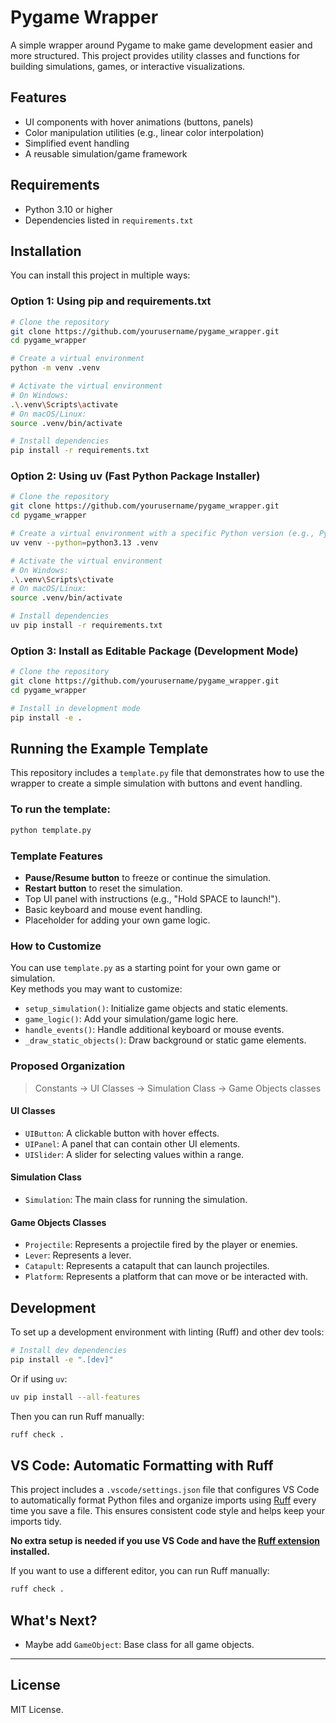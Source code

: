# Pygame Wrapper

A simple wrapper around Pygame to make game development easier and more structured. This project provides utility classes and functions for building simulations, games, or interactive visualizations.

## Features

- UI components with hover animations (buttons, panels)
- Color manipulation utilities (e.g., linear color interpolation)
- Simplified event handling
- A reusable simulation/game framework

## Requirements

- Python 3.10 or higher
- Dependencies listed in `requirements.txt`

## Installation

You can install this project in multiple ways:

### Option 1: Using pip and requirements.txt

```bash
# Clone the repository
git clone https://github.com/yourusername/pygame_wrapper.git
cd pygame_wrapper

# Create a virtual environment
python -m venv .venv

# Activate the virtual environment
# On Windows:
.\.venv\Scripts\activate
# On macOS/Linux:
source .venv/bin/activate

# Install dependencies
pip install -r requirements.txt
```

### Option 2: Using uv (Fast Python Package Installer)

```bash
# Clone the repository
git clone https://github.com/yourusername/pygame_wrapper.git
cd pygame_wrapper

# Create a virtual environment with a specific Python version (e.g., Python 3.13)
uv venv --python=python3.13 .venv

# Activate the virtual environment
# On Windows:
.\.venv\Scripts\ctivate
# On macOS/Linux:
source .venv/bin/activate

# Install dependencies
uv pip install -r requirements.txt
```

### Option 3: Install as Editable Package (Development Mode)

```bash
# Clone the repository
git clone https://github.com/yourusername/pygame_wrapper.git
cd pygame_wrapper

# Install in development mode
pip install -e .
```

## Running the Example Template

This repository includes a `template.py` file that demonstrates how to use the wrapper to create a simple simulation with buttons and event handling.

### To run the template:

```bash
python template.py
```

### Template Features

- **Pause/Resume button** to freeze or continue the simulation.
- **Restart button** to reset the simulation.
- Top UI panel with instructions (e.g., "Hold SPACE to launch!").
- Basic keyboard and mouse event handling.
- Placeholder for adding your own game logic.

### How to Customize

You can use `template.py` as a starting point for your own game or simulation.  
Key methods you may want to customize:

- `setup_simulation()`: Initialize game objects and static elements.
- `game_logic()`: Add your simulation/game logic here.
- `handle_events()`: Handle additional keyboard or mouse events.
- `_draw_static_objects()`: Draw background or static game elements.


### Proposed Organization

> Constants → UI Classes → Simulation Class → Game Objects classes

#### UI Classes
- `UIButton`: A clickable button with hover effects.
- `UIPanel`: A panel that can contain other UI elements.
- `UISlider`: A slider for selecting values within a range.

#### Simulation Class
- `Simulation`: The main class for running the simulation.

#### Game Objects Classes
- `Projectile`: Represents a projectile fired by the player or enemies.
- `Lever`: Represents a lever.
- `Catapult`: Represents a catapult that can launch projectiles.
- `Platform`: Represents a platform that can move or be interacted with.

## Development

To set up a development environment with linting (Ruff) and other dev tools:

```bash
# Install dev dependencies
pip install -e ".[dev]"
```

Or if using `uv`:

```bash
uv pip install --all-features
```

Then you can run Ruff manually:

```bash
ruff check .
```

## VS Code: Automatic Formatting with Ruff

This project includes a `.vscode/settings.json` file that configures VS Code to automatically format Python files and organize imports using [Ruff](https://docs.astral.sh/ruff/) every time you save a file. This ensures consistent code style and helps keep your imports tidy.

**No extra setup is needed if you use VS Code and have the [Ruff extension](https://marketplace.visualstudio.com/items?itemName=charliermarsh.ruff) installed.**

If you want to use a different editor, you can run Ruff manually:

```bash
ruff check .
```



## What's Next?

- Maybe add `GameObject`: Base class for all game objects.

---

## License

MIT License.
